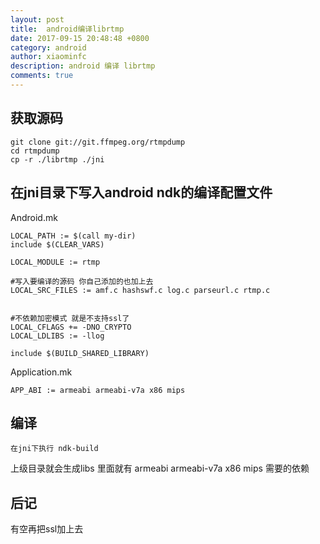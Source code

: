 ```yaml
---
layout: post
title:  android编译librtmp
date: 2017-09-15 20:48:48 +0800
category: android
author: xiaominfc
description: android 编译 librtmp
comments: true
---
```


## 获取源码
~~~~
git clone git://git.ffmpeg.org/rtmpdump
cd rtmpdump
cp -r ./librtmp ./jni
~~~~


## 在jni目录下写入android ndk的编译配置文件
Android.mk
~~~~
LOCAL_PATH := $(call my-dir)
include $(CLEAR_VARS)

LOCAL_MODULE := rtmp

#写入要编译的源码 你自己添加的也加上去
LOCAL_SRC_FILES := amf.c hashswf.c log.c parseurl.c rtmp.c


#不依赖加密模式 就是不支持ssl了
LOCAL_CFLAGS += -DNO_CRYPTO
LOCAL_LDLIBS := -llog

include $(BUILD_SHARED_LIBRARY)
~~~~

Application.mk
~~~~
APP_ABI := armeabi armeabi-v7a x86 mips
~~~~

## 编译

~~~~
在jni下执行 ndk-build
~~~~
上级目录就会生成libs 里面就有 armeabi armeabi-v7a x86 mips 需要的依赖 

## 后记
有空再把ssl加上去

